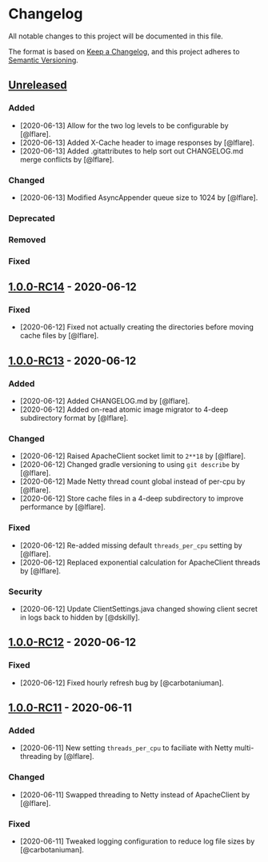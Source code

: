 # Changelog
All notable changes to this project will be documented in this file.

The format is based on [Keep a Changelog](https://keepachangelog.com/en/1.0.0/),
and this project adheres to [Semantic Versioning](https://semver.org/spec/v2.0.0.html).

## [Unreleased]
### Added
- [2020-06-13] Allow for the two log levels to be configurable by [@lflare].
- [2020-06-13] Added X-Cache header to image responses by [@lflare].
- [2020-06-13] Added .gitattributes to help sort out CHANGELOG.md merge conflicts by [@lflare].

### Changed
- [2020-06-13] Modified AsyncAppender queue size to 1024 by [@lflare].

### Deprecated

### Removed

### Fixed

## [1.0.0-RC14] - 2020-06-12
### Fixed
- [2020-06-12] Fixed not actually creating the directories before moving cache files by [@lflare].

## [1.0.0-RC13] - 2020-06-12
### Added
- [2020-06-12] Added CHANGELOG.md by [@lflare].
- [2020-06-12] Added on-read atomic image migrator to 4-deep subdirectory format by [@lflare].

### Changed
- [2020-06-12] Raised ApacheClient socket limit to `2**18` by [@lflare].
- [2020-06-12] Changed gradle versioning to using `git describe` by [@lflare].
- [2020-06-12] Made Netty thread count global instead of per-cpu by [@lflare].
- [2020-06-12] Store cache files in a 4-deep subdirectory to improve performance by [@lflare].

### Fixed
- [2020-06-12] Re-added missing default `threads_per_cpu` setting by [@lflare].
- [2020-06-12] Replaced exponential calculation for ApacheClient threads by [@lflare].

### Security
- [2020-06-12] Update ClientSettings.java changed showing client secret in logs back to hidden by [@dskilly].

## [1.0.0-RC12] - 2020-06-12
### Fixed
- [2020-06-12] Fixed hourly refresh bug by [@carbotaniuman].

## [1.0.0-RC11] - 2020-06-11
### Added
- [2020-06-11] New setting `threads_per_cpu` to faciliate with Netty multi-threading by [@lflare].

### Changed
- [2020-06-11] Swapped threading to Netty instead of ApacheClient by [@lflare].

### Fixed
- [2020-06-11] Tweaked logging configuration to reduce log file sizes by [@carbotaniuman].

[Unreleased]: https://gitlab.com/mangadex/mangadex_at_home/compare/v1.0.0-rc14...HEAD
[1.0.0-rc14]: https://gitlab.com/mangadex/mangadex_at_home/-/compare/1.0.0-rc13...1.0.0-rc14
[1.0.0-rc13]: https://gitlab.com/mangadex/mangadex_at_home/-/compare/1.0.0-rc12...1.0.0-rc13
[1.0.0-rc12]: https://gitlab.com/mangadex/mangadex_at_home/-/compare/1.0.0-rc11...1.0.0-rc12
[1.0.0-rc11]: https://gitlab.com/mangadex/mangadex_at_home/-/compare/1.0.0-rc10...1.0.0-rc11
